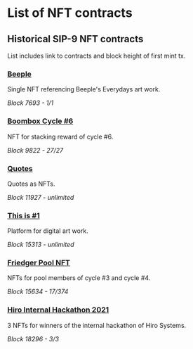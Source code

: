 # List of NFT contracts

## Historical SIP-9 NFT contracts
List includes link to contracts and block height of first mint tx.

### [Beeple](https://explorer.stacks.co/txid/SP2PABAF9FTAJYNFZH93XENAJ8FVY99RRM50D2JG9.beeple?chain=mainnet) 
Single NFT referencing Beeple's Everydays art work.

_Block 7693 - 1/1_

### [Boombox Cycle #6](https://explorer.stacks.co/txid/SP497E7RX3233ATBS2AB9G4WTHB63X5PBSP5VGAQ.boomboxes-cycle-6?chain=mainnet) 
NFT for stacking reward of cycle #6.

_Block 9822 - 27/27_

### [Quotes](https://explorer.stacks.co/txid/SP32AEEF6WW5Y0NMJ1S8SBSZDAY8R5J32NBZFPKKZ.quotes-v1?chain=mainnet) 
Quotes as NFTs.

_Block 11927 - unlimited_

### [This is #1](https://explorer.stacks.co/txid/SP3QSAJQ4EA8WXEDSRRKMZZ29NH91VZ6C5X88FGZQ.thisisnumberone-v2?chain=mainnet)
 Platform for digital art work.

_Block 15313 - unlimited_

### [Friedger Pool NFT](https://explorer.stacks.co/txid/SP2PABAF9FTAJYNFZH93XENAJ8FVY99RRM50D2JG9.friedger-pool-nft?chain=mainnet) 
NFTs for pool members of cycle #3 and cycle #4.

_Block 15634 - 17/374_

### [Hiro Internal Hackathon 2021](https://explorer.stacks.co/txid/SP1NSRCVAP49EFH0G3D2VXV36G09Y01KSHYW173CV.hiro-hackathon-winner-2021?chain=mainnet)
3 NFTs for winners of the internal hackathon of Hiro Systems.

_Block 18296 - 3/3_